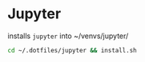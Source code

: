 # Jupyter

installs `jupyter` into ~/venvs/jupyter/

```bash
cd ~/.dotfiles/jupyter && install.sh
```
